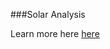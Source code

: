 ###Solar Analysis

Learn more here [here](/Building-the-Farnsworth-House/Solar-and-Energy-Analysis.md)